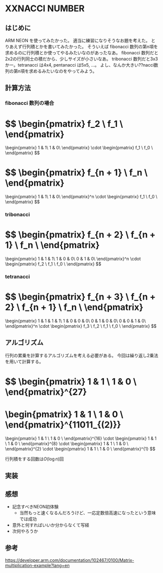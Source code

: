 # XXNACCI NUMBER

## はじめに

ARM NEON を使ってみたかった。
適当に練習になりそうなお題を考えた。
とりあえず行列積とかを書いてみたかった。
そういえば fibonacci 数列の第n項を求めるのに行列積とか使ってやるみたいなのがあったなあ。
fibonacci 数列だと2x2の行列同士の積だから、少しサイズが小さいなあ。
tribonacci 数列だと3x3 かー。tetranacci は4x4, pentanacci は5x5, ...。
よし、なんか大きい??nacci数列の第n項を求めるみたいなのをやってみよう。

## 計算方法

### fibonacci 数列の場合

$$
\begin{pmatrix}
f_2 \\
f_1 \\
\end{pmatrix}
=
\begin{pmatrix}
1 & 1\\
1 & 0\\
\end{pmatrix}
\cdot
\begin{pmatrix}
f_1 \\
f_0 \\
\end{pmatrix}
$$

$$
\begin{pmatrix}
f_{n + 1} \\
f_n \\
\end{pmatrix}
=
\begin{pmatrix}
1 & 1\\
1 & 0\\
\end{pmatrix}^n
\cdot
\begin{pmatrix}
f_1 \\
f_0 \\
\end{pmatrix}
$$

### tribonacci

$$
\begin{pmatrix}
f_{n + 2} \\
f_{n + 1} \\
f_n \\
\end{pmatrix}
=
\begin{pmatrix}
1 & 1 & 1\\
1 & 0 & 0\\
0 & 1 & 0\\
\end{pmatrix}^n
\cdot
\begin{pmatrix}
f_2 \\
f_1 \\
f_0 \\
\end{pmatrix}
$$

### tetranacci

$$
\begin{pmatrix}
f_{n + 3} \\
f_{n + 2} \\
f_{n + 1} \\
f_n \\
\end{pmatrix}
=
\begin{pmatrix}
1 & 1 & 1 & 1\\
1 & 0 & 0 & 0\\
0 & 1 & 0 & 0\\
0 & 0 & 1 & 0\\
\end{pmatrix}^n
\cdot
\begin{pmatrix}
f_3 \\
f_2 \\
f_1 \\
f_0 \\
\end{pmatrix}
$$

## アルゴリズム

行列の累乗を計算するアルゴリズムを考える必要がある。
今回は繰り返し2乗法を用いて計算する。

$$
\begin{pmatrix}
1 & 1 \\
1 & 0 \\
\end{pmatrix}^{27}
=
\begin{pmatrix}
1 & 1 \\
1 & 0 \\
\end{pmatrix}^{11011_{(2)}}
=
\begin{pmatrix}
1 & 1 \\
1 & 0 \\
\end{pmatrix}^{16}
\cdot
\begin{pmatrix}
1 & 1 \\
1 & 0 \\
\end{pmatrix}^{8}
\cdot
\begin{pmatrix}
1 & 1 \\
1 & 0 \\
\end{pmatrix}^{2}
\cdot
\begin{pmatrix}
1 & 1 \\
1 & 0 \\
\end{pmatrix}^{1}
$$

行列積をする回数は$O(\log n)$回



## 実装

## 感想

- 記念すべきNEON初体験
  - 当然もっと速くなるんだろうけど、一応定数倍高速になったという意味では成功
- 意外と何すればいいか分からなくて写経
- 次何やろうか

## 参考

https://developer.arm.com/documentation/102467/0100/Matrix-multiplication-example?lang=en
